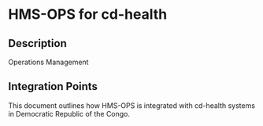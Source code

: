 # HMS-OPS for cd-health

## Description

Operations Management

## Integration Points

This document outlines how HMS-OPS is integrated with cd-health systems in Democratic Republic of the Congo.
